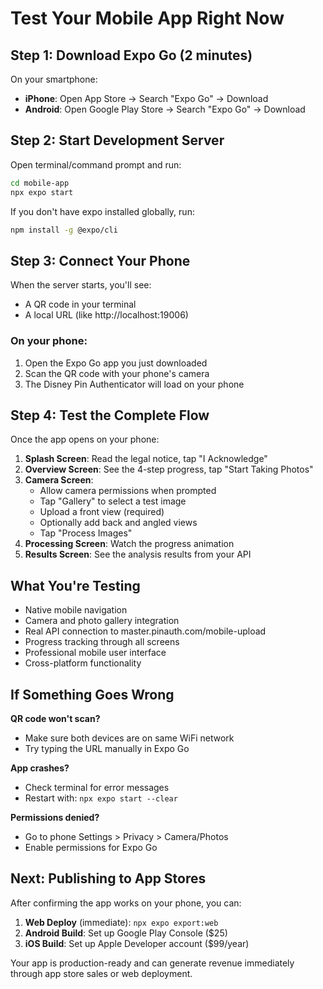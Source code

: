 # Test Your Mobile App Right Now

## Step 1: Download Expo Go (2 minutes)

On your smartphone:
- **iPhone**: Open App Store → Search "Expo Go" → Download
- **Android**: Open Google Play Store → Search "Expo Go" → Download

## Step 2: Start Development Server

Open terminal/command prompt and run:

```bash
cd mobile-app
npx expo start
```

If you don't have expo installed globally, run:
```bash
npm install -g @expo/cli
```

## Step 3: Connect Your Phone

When the server starts, you'll see:
- A QR code in your terminal
- A local URL (like http://localhost:19006)

### On your phone:
1. Open the Expo Go app you just downloaded
2. Scan the QR code with your phone's camera
3. The Disney Pin Authenticator will load on your phone

## Step 4: Test the Complete Flow

Once the app opens on your phone:

1. **Splash Screen**: Read the legal notice, tap "I Acknowledge"
2. **Overview Screen**: See the 4-step progress, tap "Start Taking Photos"
3. **Camera Screen**: 
   - Allow camera permissions when prompted
   - Tap "Gallery" to select a test image
   - Upload a front view (required)
   - Optionally add back and angled views
   - Tap "Process Images"
4. **Processing Screen**: Watch the progress animation
5. **Results Screen**: See the analysis results from your API

## What You're Testing

- Native mobile navigation
- Camera and photo gallery integration
- Real API connection to master.pinauth.com/mobile-upload
- Progress tracking through all screens
- Professional mobile user interface
- Cross-platform functionality

## If Something Goes Wrong

**QR code won't scan?**
- Make sure both devices are on same WiFi network
- Try typing the URL manually in Expo Go

**App crashes?**
- Check terminal for error messages
- Restart with: `npx expo start --clear`

**Permissions denied?**
- Go to phone Settings > Privacy > Camera/Photos
- Enable permissions for Expo Go

## Next: Publishing to App Stores

After confirming the app works on your phone, you can:

1. **Web Deploy** (immediate): `npx expo export:web`
2. **Android Build**: Set up Google Play Console ($25)
3. **iOS Build**: Set up Apple Developer account ($99/year)

Your app is production-ready and can generate revenue immediately through app store sales or web deployment.